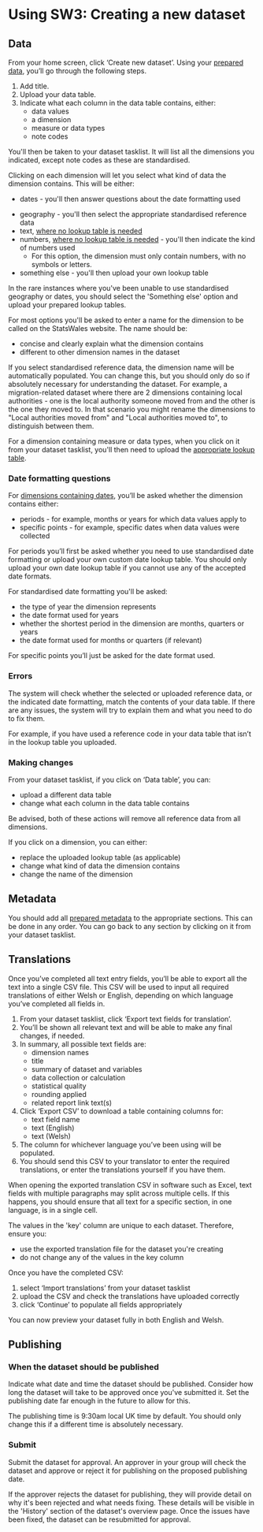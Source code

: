 # Using SW3: Creating a new dataset

## Data

From your home screen, click ‘Create new dataset’. Using your [prepared data](Data-preparation-‐-New-datasets#guidance-data-tables), you’ll go through the following steps.

1. Add title.
1. Upload your data table.
1. Indicate what each column in the data table contains, either:
   - data values
   - a dimension
   - measure or data types
   - note codes

You'll then be taken to your dataset tasklist. It will list all the dimensions you indicated, except note codes as these are standardised.

Clicking on each dimension will let you select what kind of data the dimension contains. This will be either:

<!-- - dates - you'll then answer questions about the date formatting used, or upload your own lookup table if necessary -->

- dates - you'll then answer questions about the date formatting used
<!-- - geography - you'll then select the appropriate standardised reference data, or upload your own lookup table if necessary -->
- geography - you'll then select the appropriate standardised reference data
- text, [where no lookup table is needed](Data-preparation-‐-New-datasets#guidance-dimensions-containing-text-or-numbers-where-no-lookup-table-is-required)
- numbers, [where no lookup table is needed](Data-preparation-‐-New-datasets#guidance-dimensions-containing-text-or-numbers-where-no-lookup-table-is-required) - you'll then indicate the kind of numbers used
  - For this option, the dimension must only contain numbers, with no symbols or letters.
- something else - you'll then upload your own lookup table

In the rare instances where you've been unable to use standardised geography or dates, you should select the 'Something else' option and upload your prepared lookup tables.

For most options you'll be asked to enter a name for the dimension to be called on the StatsWales website. The name should be:

- concise and clearly explain what the dimension contains
- different to other dimension names in the dataset

If you select standardised reference data, the dimension name will be automatically populated. You can change this, but you should only do so if absolutely necessary for understanding the dataset. For example, a migration-related dataset where there are 2 dimensions containing local authorities - one is the local authority someone moved from and the other is the one they moved to. In that scenario you might rename the dimensions to "Local authorities moved from" and "Local authorities moved to", to distinguish between them.

For a dimension containing measure or data types, when you click on it from your dataset tasklist, you'll then need to upload the [appropriate lookup table](Data-preparation-‐-New-datasets#guidance-measure-or-data-types).

### Date formatting questions

For [dimensions containing dates](Data-preparation-‐-New-datasets#guidance-date-formatting), you’ll be asked whether the dimension contains either:

- periods - for example, months or years for which data values apply to
- specific points - for example, specific dates when data values were collected

For periods you’ll first be asked whether you need to use standardised date formatting or upload your own custom date lookup table. You should only upload your own date lookup table if you cannot use any of the accepted date formats.

For standardised date formatting you'll be asked:

- the type of year the dimension represents
- the date format used for years
- whether the shortest period in the dimension are months, quarters or years
- the date format used for months or quarters (if relevant)

For specific points you’ll just be asked for the date format used.

### Errors

The system will check whether the selected or uploaded reference data, or the indicated date formatting, match the contents of your data table. If there are any issues, the system will try to explain them and what you need to do to fix them.

For example, if you have used a reference code in your data table that isn’t in the lookup table you uploaded.

### Making changes

From your dataset tasklist, if you click on ‘Data table’, you can:

- upload a different data table
- change what each column in the data table contains

Be advised, both of these actions will remove all reference data from all dimensions.

If you click on a dimension, you can either:

- replace the uploaded lookup table (as applicable)
- change what kind of data the dimension contains
- change the name of the dimension

## Metadata

You should add all [prepared metadata](Data-preparation-‐-New-datasets#guidance-metadata) to the appropriate sections. This can be done in any order. You can go back to any section by clicking on it from your dataset tasklist.

## Translations

Once you’ve completed all text entry fields, you’ll be able to export all the text into a single CSV file. This CSV will be used to input all required translations of either Welsh or English, depending on which language you’ve completed all fields in.

1. From your dataset tasklist, click ‘Export text fields for translation’.
1. You’ll be shown all relevant text and will be able to make any final changes, if needed.
1. In summary, all possible text fields are:
   - dimension names
   - title
   - summary of dataset and variables
   - data collection or calculation
   - statistical quality
   - rounding applied
   - related report link text(s)
1. Click ‘Export CSV’ to download a table containing columns for:
   - text field name
   - text (English)
   - text (Welsh)
1. The column for whichever language you’ve been using will be populated.
1. You should send this CSV to your translator to enter the required translations, or enter the translations yourself if you have them.

When opening the exported translation CSV in software such as Excel, text fields with multiple paragraphs may split across multiple cells. If this happens, you should ensure that all text for a specific section, in one language, is in a single cell.

The values in the 'key' column are unique to each dataset. Therefore, ensure you:

- use the exported translation file for the dataset you're creating
- do not change any of the values in the key column

Once you have the completed CSV:

1. select ‘Import translations’ from your dataset tasklist
1. upload the CSV and check the translations have uploaded correctly
1. click ‘Continue’ to populate all fields appropriately

You can now preview your dataset fully in both English and Welsh.

## Publishing

### When the dataset should be published

Indicate what date and time the dataset should be published. Consider how long the dataset will take to be approved once you've submitted it. Set the publishing date far enough in the future to allow for this.

The publishing time is 9:30am local UK time by default. You should only change this if a different time is absolutely necessary.

### Submit

Submit the dataset for approval. An approver in your group will check the dataset and approve or reject it for publishing on the proposed publishing date.

If the approver rejects the dataset for publishing, they will provide detail on why it's been rejected and what needs fixing. These details will be visible in the 'History' section of the dataset's overview page. Once the issues have been fixed, the dataset can be resubmitted for approval.
